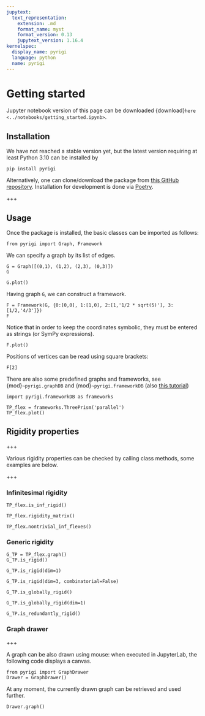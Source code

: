 ```yaml
---
jupytext:
  text_representation:
    extension: .md
    format_name: myst
    format_version: 0.13
    jupytext_version: 1.16.4
kernelspec:
  display_name: pyrigi
  language: python
  name: pyrigi
---
```


# Getting started

Jupyter notebook version of this page can be downloaded {download}`here <../notebooks/getting_started.ipynb>`.

## Installation

We have not reached a stable version yet,
but the latest version requiring at least Python 3.10
can be installed by
```
pip install pyrigi
```

Alternatively, one can clone/download the package
from [this GitHub repository](https://github.com/pyRigi/PyRigi).
Installation for development is done via [Poetry](#dev-dependencies).

+++

## Usage

Once the package is installed, the basic classes can be imported as follows:

```{code-cell} ipython3
from pyrigi import Graph, Framework
```

We can specify a graph by its list of edges.

```{code-cell} ipython3
G = Graph([(0,1), (1,2), (2,3), (0,3)])
G
```

```{code-cell} ipython3
G.plot()
```

Having graph `G`, we can construct a framework.

```{code-cell} ipython3
F = Framework(G, {0:[0,0], 1:[1,0], 2:[1,'1/2 * sqrt(5)'], 3:[1/2,'4/3']})
F
```

Notice that in order to keep the coordinates symbolic, they must be entered as strings (or SymPy expressions).

```{code-cell} ipython3
F.plot()
```

Positions of vertices can be read using square brackets:

```{code-cell} ipython3
F[2]
```

There are also some predefined graphs and frameworks, see {mod}`~pyrigi.graphDB` and {mod}`~pyrigi.frameworkDB` (also [this tutorial](tutorial-framework-database))

```{code-cell} ipython3
import pyrigi.frameworkDB as frameworks
```

```{code-cell} ipython3
TP_flex = frameworks.ThreePrism('parallel')
TP_flex.plot()
```

## Rigidity properties

+++

Various rigidity properties can be checked by calling class methods, some examples are below.

+++

### Infinitesimal rigidity

```{code-cell} ipython3
TP_flex.is_inf_rigid()
```

```{code-cell} ipython3
TP_flex.rigidity_matrix()
```

```{code-cell} ipython3
TP_flex.nontrivial_inf_flexes()
```

### Generic rigidity

```{code-cell} ipython3
G_TP = TP_flex.graph()
G_TP.is_rigid()
```

```{code-cell} ipython3
G_TP.is_rigid(dim=1)
```

```{code-cell} ipython3
G_TP.is_rigid(dim=3, combinatorial=False)
```

```{code-cell} ipython3
G_TP.is_globally_rigid()
```

```{code-cell} ipython3
G_TP.is_globally_rigid(dim=1)
```

```{code-cell} ipython3
G_TP.is_redundantly_rigid()
```

### Graph drawer

+++

A graph can be also drawn using mouse: when executed in JupyterLab, the following code displays a canvas.

```{code-cell} ipython3
from pyrigi import GraphDrawer
Drawer = GraphDrawer()
```

At any moment, the currently drawn graph can be retrieved and used further.

```{code-cell} ipython3
Drawer.graph()
```

```{code-cell} ipython3

```

